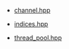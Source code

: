 ---
---

  - [channel.hpp](doc_channel.html#channel.hpp "channel.hpp")

  - [indices.hpp](doc_indices.html#indices.hpp "indices.hpp")

  - [thread\_pool.hpp](doc_thread_pool.html#thread_pool.hpp "thread_pool.hpp")
